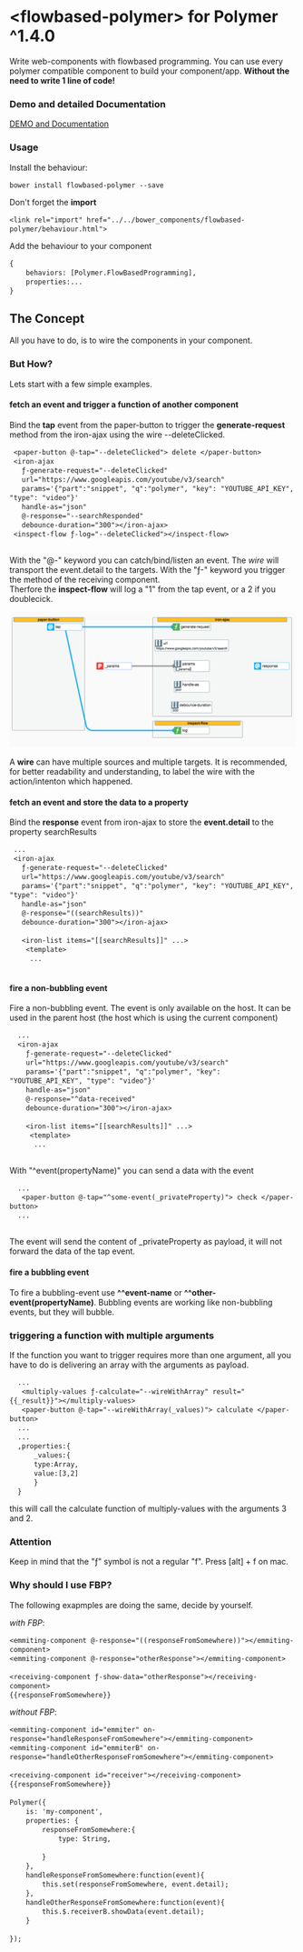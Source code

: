# \<flowbased-polymer\> for Polymer ^1.4.0

Write web-components with flowbased programming. You can use every polymer compatible component to build your component/app. **Without the need to write 1 line of code!** 


<h3>Demo and detailed Documentation</h3>

[DEMO and Documentation](https://veith.github.io/flowbased-polymer/components/flowbased-polymer/)


### Usage

Install the behaviour:
```
bower install flowbased-polymer --save
```

Don't forget the **import**
```
<link rel="import" href="../../bower_components/flowbased-polymer/behaviour.html">

```
Add the behaviour to your component
```
{
    behaviors: [Polymer.FlowBasedProgramming],
    properties:...
}

```

## The Concept 
All you have to do, is to wire the components in your component. 
  
### But How?  
Lets start with a few simple examples.

#### fetch an event and trigger a function of another component
Bind the **tap** event from the paper-button to trigger the **generate-request** method from the iron-ajax using the wire --deleteClicked. 
```
 <paper-button @-tap="--deleteClicked"> delete </paper-button>
 <iron-ajax 
   ƒ-generate-request="--deleteClicked" 
   url="https://www.googleapis.com/youtube/v3/search"
   params='{"part":"snippet", "q":"polymer", "key": "YOUTUBE_API_KEY", "type": "video"}'
   handle-as="json"
   @-response="--searchResponded"
   debounce-duration="300"></iron-ajax> 
 <inspect-flow ƒ-log="--deleteClicked"></inspect-flow>
   
```
 With the "@-" keyword you can catch/bind/listen an event. The *wire* will transport the event.detail to the targets. With the "ƒ-" keyword you trigger the method of the receiving component.  
 Therfore the **inspect-flow** will log a "1" from the tap event, or a 2 if you doublecick.  
 
 ![example](assets/example.png)

 A **wire** can have multiple sources and multiple targets. It is recommended, for better readability and understanding,  to label the wire with the action/intenton which happened.
 
 #### fetch an event and store the data to a property
 Bind the **response** event from iron-ajax to store the **event.detail** to the property searchResults 
 
 ```
  ...
  <iron-ajax 
    ƒ-generate-request="--deleteClicked" 
    url="https://www.googleapis.com/youtube/v3/search"
    params='{"part":"snippet", "q":"polymer", "key": "YOUTUBE_API_KEY", "type": "video"}'
    handle-as="json"
    @-response="((searchResults))"
    debounce-duration="300"></iron-ajax> 
    
    <iron-list items="[[searchResults]]" ...>
     <template>
      ...
    
 ```
#### fire a non-bubbling event
Fire a non-bubbling event. The event is only available on the host. It can be used in the parent host (the host which is using the current component) 
```
  ...
  <iron-ajax 
    ƒ-generate-request="--deleteClicked" 
    url="https://www.googleapis.com/youtube/v3/search"
    params='{"part":"snippet", "q":"polymer", "key": "YOUTUBE_API_KEY", "type": "video"}'
    handle-as="json"
    @-response="^data-received"
    debounce-duration="300"></iron-ajax> 
    
    <iron-list items="[[searchResults]]" ...>
     <template>
      ...
    
 ```
 With "^event(propertyName)" you can send a data with the event
```
  ...
   <paper-button @-tap="^some-event(_privateProperty)"> check </paper-button> 
  ...
    
 ```
The event will send the content of _privateProperty as payload, it will not forward the data of the tap event.

#### fire a bubbling event
To fire a bubbling-event use **^^event-name** or **^^other-event(propertyName)**. Bubbling events are working like non-bubbling events, but they will bubble. 

### triggering a function with multiple arguments
If the function you want to trigger requires more than one argument, all you have to do is delivering an array with the arguments as payload.
```
  ...
   <multiply-values ƒ-calculate="--wireWithArray" result="{{_result}}"></multiply-values>
   <paper-button @-tap="--wireWithArray(_values)"> calculate </paper-button> 
  ...
  ...
  ,properties:{
      _values:{
      type:Array,
      value:[3,2]
      }
  }
 ```
this will call the calculate function of multiply-values with the arguments 3 and 2.


<h3>Attention</h3>
Keep in mind that the "ƒ" symbol is not a regular "f". Press [alt] + f on mac.



### Why should I use FBP?
The following exapmples are doing the same, decide by yourself.

*with FBP*:
```
<emmiting-component @-response="((responseFromSomewhere))"></emmiting-component>
<emmiting-component @-response="otherResponse"></emmiting-component>

<receiving-component ƒ-show-data="otherResponse"></receiving-component>
{{responseFromSomewhere}}

```


*without FBP*:
```
<emmiting-component id="emmiter" on-response="handleResponseFromSomewhere"></emmiting-component>
<emmiting-component id="emmiterB" on-response="handleOtherResponseFromSomewhere"></emmiting-component>

<receiving-component id="receiver"></receiving-component>
{{responseFromSomewhere}}

Polymer({
    is: 'my-component',
    properties: {
        responseFromSomewhere:{
            type: String,

        }
    },
    handleResponseFromSomewhere:function(event){
        this.set(responseFromSomewhere, event.detail);
    },
    handleOtherResponseFromSomewhere:function(event){
        this.$.receiverB.showData(event.detail);
    }

});

```



